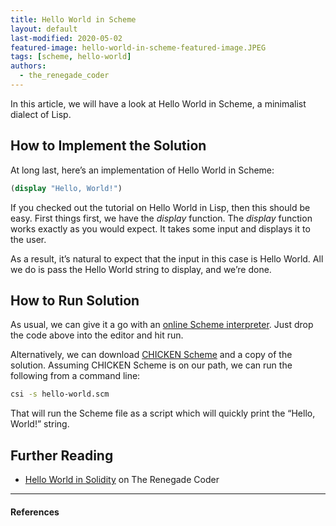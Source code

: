 ```yaml
---
title: Hello World in Scheme
layout: default
last-modified: 2020-05-02
featured-image: hello-world-in-scheme-featured-image.JPEG
tags: [scheme, hello-world]
authors:
  - the_renegade_coder
---
```

  
In this article, we will have a look at Hello World in Scheme, a minimalist dialect of Lisp.

## How to Implement the Solution

At long last, here’s an implementation of Hello World in Scheme:

```scheme
(display "Hello, World!")
```
If you checked out the tutorial on Hello World in Lisp, then this should be easy. First things first, we have the *display* function. The *display* function works exactly as you would expect. It takes some input and displays it to the user.

As a result, it’s natural to expect that the input in this case is Hello World. All we do is pass the Hello World string to display, and we’re done.

## How to Run Solution

As usual, we can give it a go with an [online Scheme interpreter][1]. Just drop the code above into the editor and hit run.

Alternatively, we can download [CHICKEN Scheme][2] and a copy of the solution. Assuming CHICKEN Scheme is on our path, we can run the following from a command line:

```bash
csi -s hello-world.scm
```
That will run the Scheme file as a script which will quickly print the “Hello, World!” string.

## Further Reading

- [Hello World in Solidity][1] on The Renegade Coder

---

#### References

[^1]: J. Grifski, “Hello World in Scheme,” The Renegade Coder, 02-Apr-2018. [Online]. Available: <https://therenegadecoder.com/code/hello-world-in-scheme/>. [Accessed: 25-Dec-2018].

[1]: https://repl.it/repls/OfficialStandardTexts
[2]: http://www.call-cc.org/
